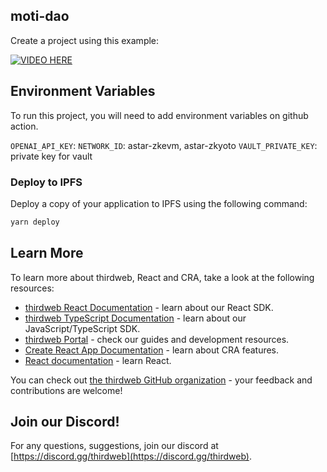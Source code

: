 ## moti-dao

Create a project using this example:

[![VIDEO HERE](https://img.youtube.com/vi/xESaZOBV9ag/0.jpg)](https://www.youtube.com/watch?v=xESaZOBV9ag)


## Environment Variables

To run this project, you will need to add environment variables on github action.

`OPENAI_API_KEY`: 
`NETWORK_ID`: astar-zkevm, astar-zkyoto
`VAULT_PRIVATE_KEY`: private key for vault

### Deploy to IPFS

Deploy a copy of your application to IPFS using the following command:

```bash
yarn deploy
```

## Learn More

To learn more about thirdweb, React and CRA, take a look at the following resources:

- [thirdweb React Documentation](https://docs.thirdweb.com/react) - learn about our React SDK.
- [thirdweb TypeScript Documentation](https://docs.thirdweb.com/react) - learn about our JavaScript/TypeScript SDK.
- [thirdweb Portal](https://docs.thirdweb.com/react) - check our guides and development resources.
- [Create React App Documentation](https://facebook.github.io/create-react-app/docs/getting-started) - learn about CRA features.
- [React documentation](https://reactjs.org/) - learn React.

You can check out [the thirdweb GitHub organization](https://github.com/thirdweb-dev) - your feedback and contributions are welcome!

## Join our Discord!

For any questions, suggestions, join our discord at [https://discord.gg/thirdweb](https://discord.gg/thirdweb).
